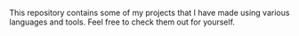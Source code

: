 This repository contains some of my projects that I have made using various languages and tools. Feel free to check them out for yourself.
